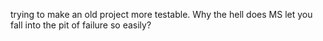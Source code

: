 <!--
id: 238376885
link: http://kevinisom.info/post/238376885/trying-to-make-an-old-project-more-testable-why
slug: trying-to-make-an-old-project-more-testable-why
date: Tue Nov 10 2009 10:00:05 GMT+1300 (NZDT)
raw: {"blog_name":"kevinisom","id":238376885,"post_url":"http://kevinisom.info/post/238376885/trying-to-make-an-old-project-more-testable-why","slug":"trying-to-make-an-old-project-more-testable-why","type":"text","date":"2009-11-09 21:00:05 GMT","timestamp":1257800405,"state":"published","format":"html","reblog_key":"Xp0X7F8p","tags":[],"short_url":"http://tmblr.co/Zw68YyEDLUr","highlighted":[],"feed_item":"http://twitter.com/kev_nz/statuses/5567640264","from_feed_id":"650289","note_count":0,"title":null,"body":"<p>trying to make an old project more testable. Why the hell does MS let you fall into the pit of failure so easily?</p>"}
publish: 2009-11-010
tags: 
title: null
-->


trying to make an old project more testable. Why the hell does MS let
you fall into the pit of failure so easily?


